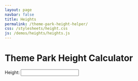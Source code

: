 ```yaml
---
layout: page
navbar: false
title: Heights
permalink: /theme-park-height-helper/
css: /stylesheets/height.css
js: /demos/heights/heights.js
---
```


# Theme Park Height Calculator

<label for="input_height">Height:</label>
<input type="text" id="input_height" name="input_height">
